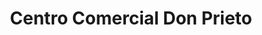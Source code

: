 ---
title: "Centro Comercial Don Prieto"
url: /la-cruz/centro-comercial-don-prieto/
shop: centro comercial
---